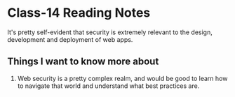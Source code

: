 # Class-14 Reading Notes

It's pretty self-evident that security is extremely relevant to the design, development and deployment of web apps.

<!-- https://canvas.instructure.com/courses/5233640/discussion_topics/15654170 -->
<!-- 
Readings: Event Driven Architecture
Below you will find some reading material, code samples, and some additional resources that support today’s topic and the upcoming lecture.

Review the Submission Instructions for guidance on completing and submitting this assignment.

Reading
Read today’s Lab Requirements

Note: Requirement is to spend one lab session working on this project, however additional time may be an option. Due date will be given in class and we’ll present briefly at the beginning of the next module.

Discuss 2 possible project ideas that could be completed by you and a partner in the alloted time.
Bookmark and Review
Review CAPS Build -->


## Things I want to know more about

1. Web security is a pretty complex realm, and would be good to learn how to navigate that world and understand what best practices are.